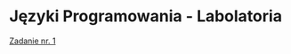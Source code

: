<h1>Języki Programowania - Labolatoria</h1>
<a href = https://github.com/Kasiastyy/Labolatoria-Jezyki-Programowania/tree/main/lab1%20-%20animal%20sounds> Zadanie nr. 1 </a>
